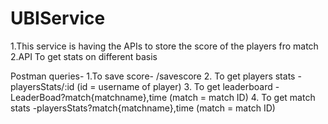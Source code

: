 # UBIService

1.This service is having the APIs to store the score of the players fro match
2.API To get stats on different basis

Postman queries-
1.To save score- /savescore
2. To get players stats - playersStats/:id (id = username of player)
3. To get leaderboard -LeaderBoad?match{matchname},time (match = match ID)
4. To get match stats -playersStats?match{matchname},time (match = match ID)
